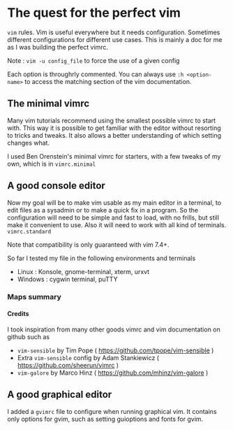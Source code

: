 # The quest for the perfect vim

`vim` rules. Vim is useful everywhere but it needs configuration.
Sometimes different configurations for different use cases.
This is mainly a doc for me as I was building the perfect vimrc.

Note : `vim -u config_file` to force the use of a given config

Each option is throughrly commented. You can always use 
`:h <option-name>` to access the matching section of the 
vim documentation.

## The minimal vimrc

Many vim tutorials recommend using the smallest possible vimrc
to start with. This way it is possible to get familiar with the 
editor without resorting to tricks and tweaks. It also allows
a better understanding of which setting changes what.

I used Ben Orenstein's minimal vimrc for starters, with 
a few tweaks of my own, which is in `vimrc.minimal`

## A good console editor

Now my goal will be to make vim usable as my main editor in 
a terminal, to edit files as a sysadmin or to make a quick
fix in a program. So the configuration will need to be 
simple and fast to load, with no frills, but still make
it convenient to use. Also it will need to work with
all kind of terminals. `vimrc.standard` 

Note that compatibility is only guaranteed with vim 7.4+.

So far I tested my file in the following environments and terminals
* Linux : Konsole, gnome-terminal, xterm, urxvt
* Windows : cygwin terminal, puTTY

### Maps summary


#### Credits

I took inspiration from many other goods vimrc
and vim documentation on github such as
* `vim-sensible` by Tim Pope ( https://github.com/tpope/vim-sensible ) 
*  Extra `vim-sensible` config by Adam Stankiewicz ( https://github.com/sheerun/vimrc )
* `vim-galore` by Marco Hinz ( https://github.com/mhinz/vim-galore )

## A good graphical editor

I added a `gvimrc` file to configure when running graphical vim.
It contains only options for gvim, such as setting guioptions
and fonts for gvim.


